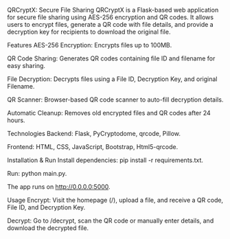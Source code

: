 QRCryptX: Secure File Sharing
QRCryptX is a Flask-based web application for secure file sharing using AES-256 encryption and QR codes. It allows users to encrypt files, generate a QR code with file details, and provide a decryption key for recipients to download the original file.

Features
AES-256 Encryption: Encrypts files up to 100MB.

QR Code Sharing: Generates QR codes containing file ID and filename for easy sharing.

File Decryption: Decrypts files using a File ID, Decryption Key, and original Filename.

QR Scanner: Browser-based QR code scanner to auto-fill decryption details.

Automatic Cleanup: Removes old encrypted files and QR codes after 24 hours.

Technologies
Backend: Flask, PyCryptodome, qrcode, Pillow.

Frontend: HTML, CSS, JavaScript, Bootstrap, Html5-qrcode.

Installation & Run
Install dependencies: pip install -r requirements.txt.

Run: python main.py.

The app runs on http://0.0.0.0:5000.

Usage
Encrypt: Visit the homepage (/), upload a file, and receive a QR code, File ID, and Decryption Key.

Decrypt: Go to /decrypt, scan the QR code or manually enter details, and download the decrypted file.
